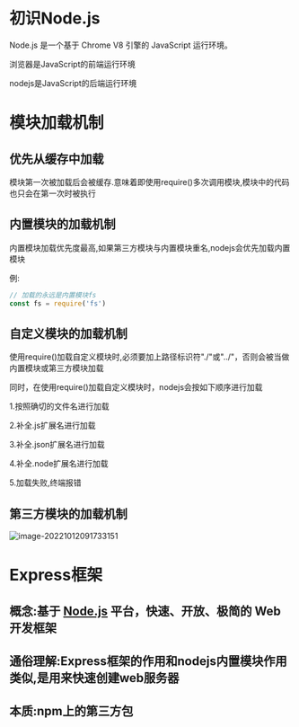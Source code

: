# 初识Node.js

Node.js 是一个基于 Chrome V8 引擎的 JavaScript 运行环境。

浏览器是JavaScript的前端运行环境

nodejs是JavaScript的后端运行环境

# 模块加载机制

## 优先从缓存中加载

模块第一次被加载后会被缓存.意味着即使用require()多次调用模块,模块中的代码也只会在第一次时被执行

## 内置模块的加载机制

内置模块加载优先度最高,如果第三方模块与内置模块重名,nodejs会优先加载内置模块

例:

```js
// 加载的永远是内置模块fs
const fs = require('fs')
```

## 自定义模块的加载机制

使用require()加载自定义模块时,必须要加上路径标识符"./"或"../"，否则会被当做内置模块或第三方模块加载

同时，在使用require()加载自定义模块时，nodejs会按如下顺序进行加载

1.按照确切的文件名进行加载

2.补全.js扩展名进行加载

3.补全.json扩展名进行加载

4.补全.node扩展名进行加载

5.加载失败,终端报错

## 第三方模块的加载机制

![image-20221012091733151](C:\Users\1\AppData\Roaming\Typora\typora-user-images\image-20221012091733151.png)

# Express框架

## 概念:基于 [Node.js](https://nodejs.org/en/) 平台，快速、开放、极简的 Web 开发框架

## 通俗理解:Express框架的作用和nodejs内置模块作用类似,是用来快速创建web服务器

## 本质:npm上的第三方包

